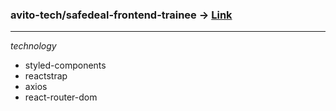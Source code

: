### avito-tech/safedeal-frontend-trainee -> [Link](https://github.com/avito-tech/safedeal-frontend-trainee)
***
_technology_

- styled-components
- reactstrap
- axios
- react-router-dom